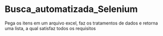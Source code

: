 # Busca_automatizada_Selenium
 Pega os itens em um arquivo excel, faz os tratamentos de dados e retorna uma lista, a qual satisfaz todos os requisitos
